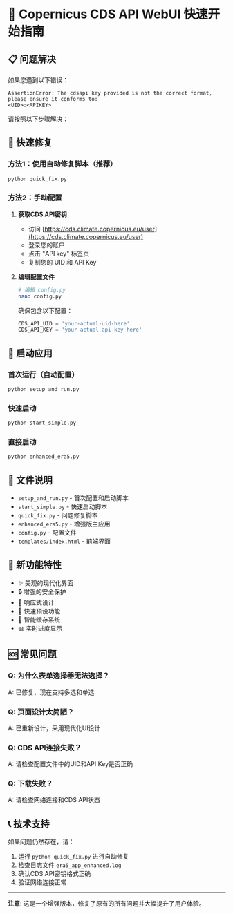# 🚀 Copernicus CDS API WebUI 快速开始指南

## 📋 问题解决

如果您遇到以下错误：
```
AssertionError: The cdsapi key provided is not the correct format, please ensure it conforms to:
<UID>:<APIKEY>
```

请按照以下步骤解决：

## 🔧 快速修复

### 方法1：使用自动修复脚本（推荐）

```bash
python quick_fix.py
```

### 方法2：手动配置

1. **获取CDS API密钥**
   - 访问 [https://cds.climate.copernicus.eu/user](https://cds.climate.copernicus.eu/user)
   - 登录您的账户
   - 点击 "API key" 标签页
   - 复制您的 UID 和 API Key

2. **编辑配置文件**
   ```bash
   # 编辑 config.py
   nano config.py
   ```
   
   确保包含以下配置：
   ```python
   CDS_API_UID = 'your-actual-uid-here'
   CDS_API_KEY = 'your-actual-api-key-here'
   ```

## 🚀 启动应用

### 首次运行（自动配置）

```bash
python setup_and_run.py
```

### 快速启动

```bash
python start_simple.py
```

### 直接启动

```bash
python enhanced_era5.py
```

## 📁 文件说明

- `setup_and_run.py` - 首次配置和启动脚本
- `start_simple.py` - 快速启动脚本
- `quick_fix.py` - 问题修复脚本
- `enhanced_era5.py` - 增强版主应用
- `config.py` - 配置文件
- `templates/index.html` - 前端界面

## 🌟 新功能特性

- ✨ 美观的现代化界面
- 🔒 增强的安全保护
- 📱 响应式设计
- 🚀 快速预设功能
- 💾 智能缓存系统
- 📊 实时进度显示

## 🆘 常见问题

### Q: 为什么表单选择器无法选择？
A: 已修复，现在支持多选和单选

### Q: 页面设计太简陋？
A: 已重新设计，采用现代化UI设计

### Q: CDS API连接失败？
A: 请检查配置文件中的UID和API Key是否正确

### Q: 下载失败？
A: 请检查网络连接和CDS API状态

## 📞 技术支持

如果问题仍然存在，请：

1. 运行 `python quick_fix.py` 进行自动修复
2. 检查日志文件 `era5_app_enhanced.log`
3. 确认CDS API密钥格式正确
4. 验证网络连接正常

---

**注意**: 这是一个增强版本，修复了原有的所有问题并大幅提升了用户体验。
